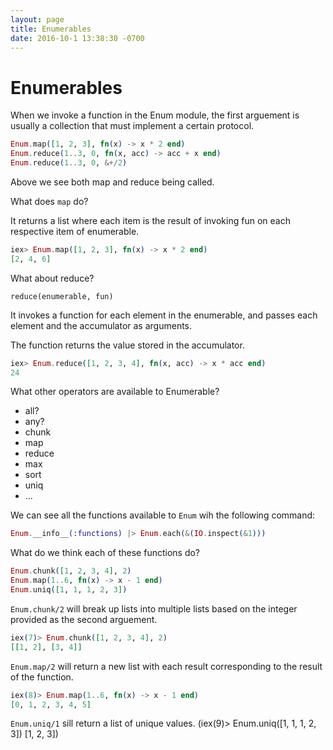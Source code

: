 ```yaml
---
layout: page
title: Enumerables
date: 2016-10-1 13:38:30 -0700
---
```



# Enumerables

When we invoke a function in the Enum module, the first arguement is usually a collection that must implement a certain protocol.


```Elixir
Enum.map([1, 2, 3], fn(x) -> x * 2 end)
Enum.reduce(1..3, 0, fn(x, acc) -> acc + x end) 
Enum.reduce(1..3, 0, &+/2)
```

Above we see both map and reduce being called.

What does `map` do?

It returns a list where each item is the result of invoking fun on each respective item of enumerable.

```elixir
iex> Enum.map([1, 2, 3], fn(x) -> x * 2 end)
[2, 4, 6]
```

What about reduce?

`reduce(enumerable, fun)`

It invokes a function for each element in the enumerable, and passes each element and the accumulator as arguments.

The function returns the value stored in the accumulator.

```elixir
iex> Enum.reduce([1, 2, 3, 4], fn(x, acc) -> x * acc end)
24
```

What other operators are available to Enumerable?

* all?
* any?
* chunk
* map
* reduce
* max
* sort
* uniq
* ...

We can see all the functions available to `Enum` wih the following command:

```elixir
Enum.__info__(:functions) |> Enum.each(&(IO.inspect(&1)))
```

What do we think each of these functions do?

```elixir
Enum.chunk([1, 2, 3, 4], 2)
Enum.map(1..6, fn(x) -> x - 1 end)
Enum.uniq([1, 1, 1, 2, 3])
```

`Enum.chunk/2` will break up lists into multiple lists based on the integer provided as the second arguement. 

```elixir
iex(7)> Enum.chunk([1, 2, 3, 4], 2)
[[1, 2], [3, 4]]
```

`Enum.map/2` will return a new list with each result corresponding to the result of the function.

```elixir
iex(8)> Enum.map(1..6, fn(x) -> x - 1 end)
[0, 1, 2, 3, 4, 5]
```

`Enum.uniq/1` sill return a list of unique values.
(iex(9)> Enum.uniq([1, 1, 1, 2, 3])
[1, 2, 3])
